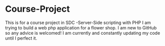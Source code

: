 # Course-Project
This is for a course project in SDC -Server-Side scripting with PHP
I am trying to build a web php application for a flower shop. I am new to GitHub so any advice is welcomed! I am currently and constantly updating my code until I perfect it.
